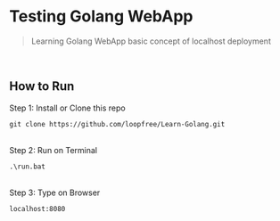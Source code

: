 # Testing Golang WebApp
> Learning Golang  WebApp basic concept of localhost deployment

</br>

## How to Run
Step 1: Install or Clone this repo

    git clone https://github.com/loopfree/Learn-Golang.git

</br>
Step 2: Run on Terminal

    .\run.bat
    
</br>
Step 3: Type on Browser

    localhost:8080
